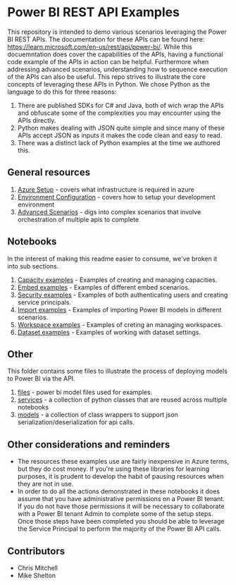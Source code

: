 # Power BI REST API Examples
This repository is intended to demo various scenarios leveraging the Power BI REST APIs.  The documentation for these APIs can be found here:  https://learn.microsoft.com/en-us/rest/api/power-bi/.  While this docuemntation does cover the capabilities of the APIs, having a functional code example of the APIs in action can be helpful.  Furthermore when addressing advanced scenarios, understanding how to sequence execution of the APIs can also be useful.  This repo strives to illustrate the core concepts of leveraging these APIs in Python.  We chose Python as the language to do this for three reasons:
1. There are published SDKs for C# and Java, both of wich wrap the APIs and obfuscate some of the complexities you may encounter using the APIs directly.
1. Python makes dealing with JSON quite simple and since many of these APIs accept JSON as inputs it makes the code clean and easy to read.
1. There was a distinct lack of Python examples at the time we authored this.

## General resources
1. [Azure Setup](setup.md) - covers what infrastructure is required in azure
1. [Environment Configuration](environment.md) - covers how to setup your development environment
1. [Advanced Scenarios](advanced.md) - digs into complex scenarios that involve orchestration of multiple apis to complete

## Notebooks
In the interest of making this readme easier to consume, we've broken it into sub sections.
1. [Capacity examples](/capacity/capacity.md) - Examples of creating and managing capacities.
1. [Embed examples](/embed/embed.md) - Examples of different embed scenarios.
1. [Security examples](/security/security.md) - Examples of both authenticating users and creating service principals.
1. [Import examples](/import/import.md) - Examples of importing Power BI models in different scenarios.
1. [Workspace examples](/workspace/workspace.md) - Examples of creting an managing workspaces.
1. [Dataset examples](/dataset/dataset.md) - Examples of working with dataset settings.

## Other
This folder contains some files to illustrate the process of deploying models to Power BI via the API.
1. [files](/files/files.md) - power bi model files used for examples.
1. [services](/services/services.md) - a collection of python classes that are reused across multiple notebooks
1. [models](/models/models.md) - a collection of class wrappers to support json serialization/deserialization for api calls.


## Other considerations and reminders
* The resources these examples use are fairly inexpensive in Azure terms, but they do cost money.  If you're using these libraries for learning purposes, it is prudent to develop the habit of pausing resources when they are not in use.
* In order to do all the actions demonstrated in these notebooks it does assume that you have administrative permissions on a Power BI tenant.  If you do not have those permissions it will be necessary to collaborate with a Power BI tenant Admin to complete some of the setup steps.  Once those steps have been completed you should be able to leverage the Service Principal to perform the majority of the Power BI API calls.

## Contributors
- Chris Mitchell
- Mike Shelton